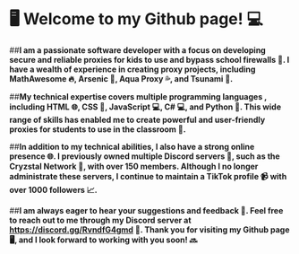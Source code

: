 # 🖥️ Welcome to my Github page! 💻
##**I am a passionate software developer with a focus on developing secure and reliable proxies for kids to use and bypass school firewalls 🚫. I have a wealth of experience in creating proxy projects, including MathAwesome 🔥, Arsenic 🎯, Aqua Proxy 💦, and Tsunami 🌊.**

##**My technical expertise covers multiple programming languages , including HTML 🌐, CSS 🎨, JavaScript 💻, C# 💻, and Python 🐍. This wide range of skills has enabled me to create powerful and user-friendly proxies for students to use in the classroom 🏫.**

##**In addition to my technical abilities, I also have a strong online presence 🌐. I previously owned multiple Discord servers 💬, such as the Cryzstal Network 📡, with over 150 members. Although I no longer administrate these servers, I continue to maintain a TikTok profile 📹 with over 1000 followers 📈.**

##**I am always eager to hear your suggestions and feedback 💬. Feel free to reach out to me through my Discord server at https://discord.gg/RvndfG4gmd 💬. Thank you for visiting my Github page 🖥️, and I look forward to working with you soon! 🔜**
